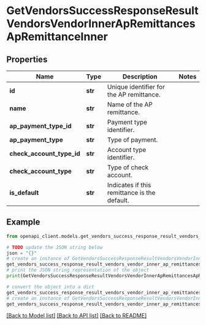 # GetVendorsSuccessResponseResultVendorsVendorInnerApRemittancesApRemittanceInner


## Properties

Name | Type | Description | Notes
------------ | ------------- | ------------- | -------------
**id** | **str** | Unique identifier for the AP remittance. | 
**name** | **str** | Name of the AP remittance. | 
**ap_payment_type_id** | **str** | Payment type identifier. | 
**ap_payment_type** | **str** | Type of payment. | 
**check_account_type_id** | **str** | Account type identifier. | 
**check_account_type** | **str** | Type of check account. | 
**is_default** | **str** | Indicates if this remittance is the default. | 

## Example

```python
from openapi_client.models.get_vendors_success_response_result_vendors_vendor_inner_ap_remittances_ap_remittance_inner import GetVendorsSuccessResponseResultVendorsVendorInnerApRemittancesApRemittanceInner

# TODO update the JSON string below
json = "{}"
# create an instance of GetVendorsSuccessResponseResultVendorsVendorInnerApRemittancesApRemittanceInner from a JSON string
get_vendors_success_response_result_vendors_vendor_inner_ap_remittances_ap_remittance_inner_instance = GetVendorsSuccessResponseResultVendorsVendorInnerApRemittancesApRemittanceInner.from_json(json)
# print the JSON string representation of the object
print(GetVendorsSuccessResponseResultVendorsVendorInnerApRemittancesApRemittanceInner.to_json())

# convert the object into a dict
get_vendors_success_response_result_vendors_vendor_inner_ap_remittances_ap_remittance_inner_dict = get_vendors_success_response_result_vendors_vendor_inner_ap_remittances_ap_remittance_inner_instance.to_dict()
# create an instance of GetVendorsSuccessResponseResultVendorsVendorInnerApRemittancesApRemittanceInner from a dict
get_vendors_success_response_result_vendors_vendor_inner_ap_remittances_ap_remittance_inner_from_dict = GetVendorsSuccessResponseResultVendorsVendorInnerApRemittancesApRemittanceInner.from_dict(get_vendors_success_response_result_vendors_vendor_inner_ap_remittances_ap_remittance_inner_dict)
```
[[Back to Model list]](../README.md#documentation-for-models) [[Back to API list]](../README.md#documentation-for-api-endpoints) [[Back to README]](../README.md)


